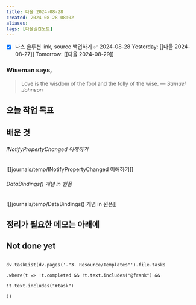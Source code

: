 ```yaml
---
title: 다울 2024-08-28
created: 2024-08-28 08:02
aliases: 
tags: [다울일간노트]
---
```

- [x] 나스 솔루션 link, source 백업하기 ✅ 2024-08-28
Yesterday: [[다울 2024-08-27]]
Tomorrow: [[다울 2024-08-29]]

### Wiseman says,
> Love is the wisdom of the fool and the folly of the wise.
> — <cite>Samuel Johnson</cite>


## 오늘 작업 목표




## 배운 것
###### INotifyPropertyChanged 이해하기
![[journals/temp/INotifyPropertyChanged 이해하기]]



###### DataBindings() 개념 in 윈폼
![[journals/temp/DataBindings() 개념 in 윈폼]]




## 정리가 필요한 메모는 아래에

## Not done yet

```dataviewjs

dv.taskList(dv.pages('-"3. Resource/Templates"').file.tasks

.where(t => !t.completed && !t.text.includes("@frank") &&

!t.text.includes("#task")

))

```
